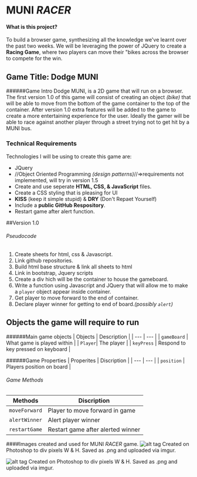 # MUNI *RACER*
#### What is this project?
To build a browser game, synthesizing all the knowledge we've learnt over the past two weeks.
We will be leveraging the power of JQuery to create a **Racing Game**, where two players can move their "bikes
across the browser to compete for the win.

## Game Title: Dodge MUNI

######Game Intro
Dodge MUNI, is a 2D game that will run on a browser. The first version 1.0 of this game will consist of creating an
object *(bike)* that will be able to move from the bottom of the game container to the top of the container. After
version 1.0 extra features will be added to the game to create a more entertaining experience for the user. Ideally 
the gamer will be able to race against another player through a street trying not to get hit by a MUNI bus. 

### Technical Requirements
Technologies I will be using to create this game are:
- JQuery
- //Object Oriented Programming *(design patterns)*//=>requirements not implemented, will try in version 1.5
- Create and use seperate **HTML, CSS, & JavaScript** files.
- Create a CSS styling that is pleasing for UI
- **KISS** (keep it simple stupid) & **DRY** (Don't Repaet Yourself)
- Include a **public GitHub Respository**.
- Restart game after alert function.

##Version 1.0
###### Pseudocode
1. Create sheets for html, css & Javascript.
2. Link github repositories.
3. Build html base structure & link all sheets to html
4. Link in bootstrap, Jquery scripts
5. Create a div hich will be the container to house the gameboard.
6. Write a function using Javascript and JQuery that will allow me to make a `player` object appear inside container.
7. Get player to move forward to the end of container.
8. Declare player winner for getting to end of board.*(possibly `alert`)*



## Objects the game will require to run 
######Main game objects
| Objects | Description |
| --- | --- |
| `gameBoard` | What game is played within |
| `Player`| The player |
| `keyPress` | Respond to key pressed on keyboard |

######Game Properties
| Properites | Discription |
| --- | --- | 
| `position` | Players position on board |

###### Game Methods
| Methods | Discription |
| --- | --- | 
| `moveForward` | Player to move forward in game |
| `alertWinner` | Alert player winner |
| `restartGame` | Restart game after alerted winner |

####Images created and used for MUNI *RACER* game.
![alt tag](http://i.imgur.com/j8K9pDB.png)
Created on Photoshop to div pixels W & H. Saved as .png and uploaded via imgur.


![alt tag](http://i.imgur.com/OdW5jat.png)
Created on Photoshop to div pixels W & H. Saved as .png and uploaded via imgur.
